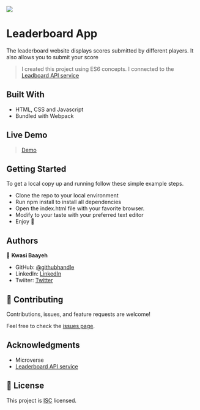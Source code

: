 ![](https://img.shields.io/badge/Microverse-blueviolet)

# Leaderboard App
 The leaderboard website displays scores submitted by different players. It also allows you to submit your score

> I created this project using ES6 concepts. 
> I connected to the [Leadboard API service](https://www.notion.so/Leaderboard-API-service-24c0c3c116974ac49488d4eb0267ade3)


## Built With

- HTML, CSS and Javascript
- Bundled with Webpack


## Live Demo
> [Demo](https://baayeh.github.io/leaderboard/)

## Getting Started

To get a local copy up and running follow these simple example steps.

- Clone the repo to your local environment
- Run npm install to install all dependencies
- Open the index.html file with your favorite browser.
- Modify to your taste with your preferred text editor
- Enjoy :hugs:

## Authors

👤 **Kwasi Baayeh**

- GitHub: [@githubhandle](https://github.com/Baayeh)
- LinkedIn: [LinkedIn](https://linkedin.com/in/kabaayeh)
- Twiiter: [Twitter](https://twitter.com/Cest_Baayeh)


## 🤝 Contributing

Contributions, issues, and feature requests are welcome!

Feel free to check the [issues page](../../issues/).

## Acknowledgments

- Microverse
- [Leaderboard API service](https://www.notion.so/Leaderboard-API-service-24c0c3c116974ac49488d4eb0267ade3)

## 📝 License

This project is [ISC](https://en.wikipedia.org/wiki/ISC_license) licensed.
